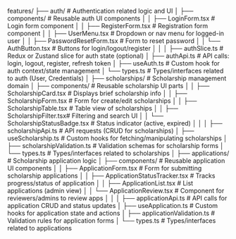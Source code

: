 features/
├── auth/ # Authentication related logic and UI
│ ├── components/ # Reusable auth UI components
│ │ ├── LoginForm.tsx # Login form component
│ │ ├── RegisterForm.tsx # Registration form component
│ │ ├── UserMenu.tsx # Dropdown or nav menu for logged-in user
│ │ ├── PasswordResetForm.tsx # Form to reset password
│ │ └── AuthButton.tsx # Buttons for login/logout/register
│ │
│ ├── authSlice.ts # Redux or Zustand slice for auth state (optional)
│ ├── authApi.ts # API calls: login, logout, register, refresh token
│ ├── useAuth.ts # Custom hook for auth context/state management
│ └── types.ts # Types/interfaces related to auth (User, Credentials)
│
├── scholarships/ # Scholarship management domain
│ ├── components/ # Reusable scholarship UI parts
│ │ ├── ScholarshipCard.tsx # Displays brief scholarship info
│ │ ├── ScholarshipForm.tsx # Form for create/edit scholarships
│ │ ├── ScholarshipTable.tsx # Table view of scholarships
│ │ ├── ScholarshipFilter.tsx# Filtering and search UI
│ │ └── ScholarshipStatusBadge.tsx # Status indicator (active, expired)
│ │
│ ├── scholarshipApi.ts # API requests (CRUD for scholarships)
│ ├── useScholarship.ts # Custom hooks for fetching/manipulating scholarships
│ ├── scholarshipValidation.ts # Validation schemas for scholarship forms
│ └── types.ts # Types/interfaces related to scholarships
│
├── applications/ # Scholarship application logic
│ ├── components/ # Reusable application UI components
│ │ ├── ApplicationForm.tsx # Form for submitting scholarship applications
│ │ ├── ApplicationStatusTracker.tsx # Tracks progress/status of application
│ │ ├── ApplicationList.tsx # List applications (admin view)
│ │ └── ApplicationReview.tsx # Component for reviewers/admins to review apps
│ │
│ ├── applicationApi.ts # API calls for application CRUD and status updates
│ ├── useApplication.ts # Custom hooks for application state and actions
│ ├── applicationValidation.ts # Validation rules for application forms
│ └── types.ts # Types/interfaces related to applications
